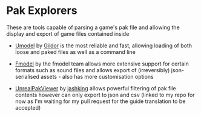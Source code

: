 # Pak Explorers
These are tools capable of parsing a game's pak file and allowing the display and export of game files contained inside

- [Umodel](https://www.gildor.org/en/projects/umodel) by [Gildor](https://github.com/gildor2) is the most reliable and fast, allowing loading of both loose and paked files as well as a command line

- [Fmodel](https://fmodel.app/) by the fmodel team allows more extensive support for certain formats such as sound files and allows export of (irreversibly) json-serialised assets - also has more customisation options

- [UnrealPakViewer](https://github.com/bananaturtlesandwich/UnrealPakViewer) by [jashking](https://github.com/jashking) allows powerful filtering of pak file contents however can only export to json and csv (linked to my repo for now as I'm waiting for my pull request for the guide translation to be accepted)